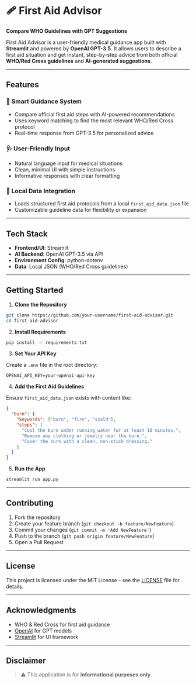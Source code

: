 # 🩹 First Aid Advisor
**Compare WHO Guidelines with GPT Suggestions**


First Aid Advisor is a user-friendly medical guidance app built with **Streamlit** and powered by **OpenAI GPT-3.5**. It allows users to describe a first aid situation and get instant, step-by-step advice from both official **WHO/Red Cross guidelines** and **AI-generated suggestions**.

---

## Features

### 🧠 Smart Guidance System
- Compare official first aid steps with AI-powered recommendations
- Uses keyword matching to find the most relevant WHO/Red Cross protocol
- Real-time response from GPT-3.5 for personalized advice

### 🩺 User-Friendly Input
- Natural language input for medical situations
- Clean, minimal UI with simple instructions
- Informative responses with clear formatting

### 📁 Local Data Integration
- Loads structured first aid protocols from a local `first_aid_data.json` file
- Customizable guideline data for flexibility or expansion

---

## Tech Stack

- **Frontend/UI**: Streamlit
- **AI Backend**: OpenAI GPT-3.5 via API
- **Environment Config**: python-dotenv
- **Data**: Local JSON (WHO/Red Cross guidelines)

---

## Getting Started

1. **Clone the Repository**

```bash
git clone https://github.com/your-username/first-aid-advisor.git
cd first-aid-advisor
```

2. **Install Requirements**

```bash
pip install -r requirements.txt
```

3. **Set Your API Key**

Create a `.env` file in the root directory:

```env
OPENAI_API_KEY=your-openai-api-key
```

4. **Add the First Aid Guidelines**

Ensure `first_aid_data.json` exists with content like:

```json
{
  "burn": {
    "keywords": ["burn", "fire", "scald"],
    "steps": [
      "Cool the burn under running water for at least 10 minutes.",
      "Remove any clothing or jewelry near the burn.",
      "Cover the burn with a clean, non-stick dressing."
    ]
  }
}
```

5. **Run the App**

```bash
streamlit run app.py
```

---

## Contributing

1. Fork the repository  
2. Create your feature branch (`git checkout -b feature/NewFeature`)  
3. Commit your changes (`git commit -m 'Add NewFeature'`)  
4. Push to the branch (`git push origin feature/NewFeature`)  
5. Open a Pull Request  

---

## License

This project is licensed under the MIT License - see the [LICENSE](LICENSE) file for details.

---

## Acknowledgments

- WHO & Red Cross for first aid guidance  
- [OpenAI](https://openai.com/) for GPT models  
- [Streamlit](https://streamlit.io/) for UI framework  

---

## Disclaimer

> ⚠️ This application is for **informational purposes only**.


